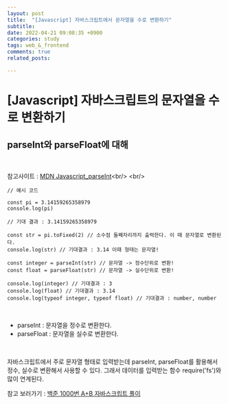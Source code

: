 ```yaml
---
layout: post
title:  "[Javascript] 자바스크립트에서 문자열을 수로 변환하기"
subtitle:  
date: 2022-04-21 09:08:35 +0900
categories: study
tags: web_&_frontend
comments: true
related_posts:

---
```


# [Javascript] 자바스크립트의 문자열을 수로 변환하기<br/>

## parseInt와 parseFloat에 대해<br/>
<br/>

참고사이트 : [MDN Javascript_parseInt]("https://developer.mozilla.org/ko/docs/Web/JavaScript/Reference/Global_Objects/Number/parseInt")<br/>
<br/>

```
// 예시 코드

const pi = 3.14159265358979
console.log(pi)

// 기대 결과 : 3.14159265358979

const str = pi.toFixed(2) // 소수점 둘째자리까지 출력한다. 이 때 문자열로 변환된다.
console.log(str) // 기대결과 : 3.14 이때 형태는 문자열!

const integer = parseInt(str) // 문자열 -> 정수단위로 변환!
const float = parseFloat(str) // 문자열 -> 실수단위로 변환!

console.log(integer) // 기대결과 : 3
console.log(float) // 기대결과 : 3.14
console.log(typeof integer, typeof float) // 기대결과 : number, number
```
<br/>

- parseInt : 문자열을 정수로 변환한다.
- parseFloat : 문자열을 실수로 변환한다.

<br/>

자바스크립트에서 주로 문자열 형태로 입력받는데 parseInt, parseFloat를 활용해서 정수, 실수로 변환해서 사용할 수 있다. 그래서 데이터를 입력받는 함수 require('fs')와 많이 연계된다.

참고 보러가기 : [백준 1000번 A+B 자바스크립트 풀이](https://leeph.tistory.com/48)

